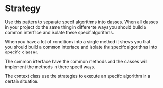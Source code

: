 # Strategy

Use this pattern to separate specif algorithms into classes.
When all classes in your project do the same thing in differente ways
you should build a common interface and isolate these specif algorithms.

When you have a lot of conditions into a single method it shows you that
you should build a common interface and isolate the specifc algorithms into
specific classes.

The common interface have the common methods and the classes will implement
the methods in there specif ways.

The context class use the strategies to execute an specifc algorithm
in a certain situation.